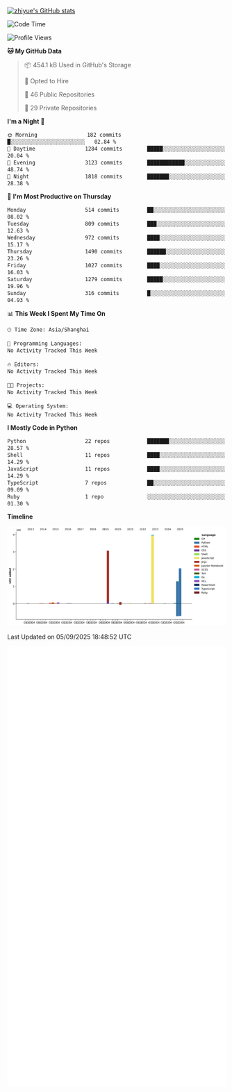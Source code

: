 
[![zhiyue's GitHub stats](https://github-readme-stats.vercel.app/api?username=zhiyue)](https://github.com/anuraghazra/github-readme-stats&&show_icons=true)

<!--START_SECTION:waka-->
![Code Time](http://img.shields.io/badge/Code%20Time-2%2C215%20hrs%2020%20mins-blue)

![Profile Views](http://img.shields.io/badge/Profile%20Views-1-blue)

**🐱 My GitHub Data** 

> 📦 454.1 kB Used in GitHub's Storage 
 > 
> 💼 Opted to Hire
 > 
> 📜 46 Public Repositories 
 > 
> 🔑 29 Private Repositories 
 > 
**I'm a Night 🦉** 

```text
🌞 Morning                182 commits         █░░░░░░░░░░░░░░░░░░░░░░░░   02.84 % 
🌆 Daytime                1284 commits        █████░░░░░░░░░░░░░░░░░░░░   20.04 % 
🌃 Evening                3123 commits        ████████████░░░░░░░░░░░░░   48.74 % 
🌙 Night                  1818 commits        ███████░░░░░░░░░░░░░░░░░░   28.38 % 
```
📅 **I'm Most Productive on Thursday** 

```text
Monday                   514 commits         ██░░░░░░░░░░░░░░░░░░░░░░░   08.02 % 
Tuesday                  809 commits         ███░░░░░░░░░░░░░░░░░░░░░░   12.63 % 
Wednesday                972 commits         ████░░░░░░░░░░░░░░░░░░░░░   15.17 % 
Thursday                 1490 commits        ██████░░░░░░░░░░░░░░░░░░░   23.26 % 
Friday                   1027 commits        ████░░░░░░░░░░░░░░░░░░░░░   16.03 % 
Saturday                 1279 commits        █████░░░░░░░░░░░░░░░░░░░░   19.96 % 
Sunday                   316 commits         █░░░░░░░░░░░░░░░░░░░░░░░░   04.93 % 
```


📊 **This Week I Spent My Time On** 

```text
🕑︎ Time Zone: Asia/Shanghai

💬 Programming Languages: 
No Activity Tracked This Week

🔥 Editors: 
No Activity Tracked This Week

🐱‍💻 Projects: 
No Activity Tracked This Week

💻 Operating System: 
No Activity Tracked This Week
```

**I Mostly Code in Python** 

```text
Python                   22 repos            ███████░░░░░░░░░░░░░░░░░░   28.57 % 
Shell                    11 repos            ████░░░░░░░░░░░░░░░░░░░░░   14.29 % 
JavaScript               11 repos            ████░░░░░░░░░░░░░░░░░░░░░   14.29 % 
TypeScript               7 repos             ██░░░░░░░░░░░░░░░░░░░░░░░   09.09 % 
Ruby                     1 repo              ░░░░░░░░░░░░░░░░░░░░░░░░░   01.30 % 
```



**Timeline**

![Lines of Code chart](https://raw.githubusercontent.com/zhiyue/zhiyue/main/assets/bar_graph.png)


 Last Updated on 05/09/2025 18:48:52 UTC
<!--END_SECTION:waka-->

<!-- [![Top Langs](https://github-readme-stats.vercel.app/api/top-langs/?username=zhiyue)](https://github.com/anuraghazra/github-readme-stats) -->

![](./github-metrics.svg)

